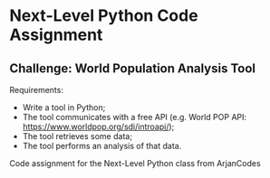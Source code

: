# Next-Level Python Code Assignment

## Challenge: World Population Analysis Tool

Requirements:
- Write a tool in Python;
- The tool communicates with a free API (e.g. World POP API: https://www.worldpop.org/sdi/introapi/);
- The tool retrieves some data;
- The tool performs an analysis of that data.

Code assignment for the Next-Level Python class from ArjanCodes
